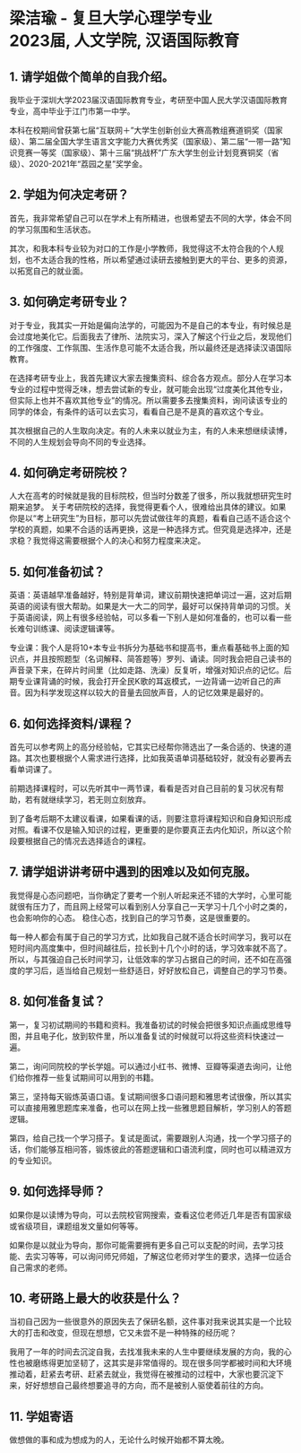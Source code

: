 # 梁洁瑜 - 复旦大学心理学专业<br>2023届, 人文学院, 汉语国际教育

## 1. 请学姐做个简单的自我介绍。

我毕业于深圳大学2023届汉语国际教育专业，考研至中国人民大学汉语国际教育专业，高中毕业于江门市第一中学。

本科在校期间曾获第七届“互联网＋”大学生创新创业大赛高教组赛道铜奖（国家级）、第二届全国大学生语言文字能力大赛优秀奖（国家级）、第二届“一带一路”知识竞赛一等奖（国家级）、第十三届“挑战杯”广东大学生创业计划竞赛铜奖（省级）、2020-2021年“荔园之星”奖学金。

## 2. 学姐为何决定考研？

首先，我非常希望自己可以在学术上有所精进，也很希望去不同的大学，体会不同的学习氛围和生活状态。

其次，和我本科专业较为对口的工作是小学教师，我觉得这不太符合我的个人规划，也不太适合我的性格，所以希望通过读研去接触到更大的平台、更多的资源，以拓宽自己的就业面。

## 3. 如何确定考研专业？

对于专业，我其实一开始是偏向法学的，可能因为不是自己的本专业，有时候总是会过度地美化它。后面我去了律所、法院实习，深入了解这个行业之后，发现他们的工作强度、工作氛围、生活作息可能不太适合我，所以最终还是选择读汉语国际教育。

在选择考研专业上，我首先建议大家去搜集资料、综合各方观点。部分人在学习本专业的过程中觉得乏味，想去尝试新的专业，就可能会出现“过度美化其他专业，但实际上也并不喜欢其他专业”的情况。所以需要多去搜集资料，询问读该专业的同学的体会，有条件的话可以去实习，看看自己是不是真的喜欢这个专业。

其次根据自己的人生取向决定。有的人未来以就业为主，有的人未来想继续读博，不同的人生规划会导向不同的专业选择。

## 4. 如何确定考研院校？

人大在高考的时候就是我的目标院校，但当时分数差了很多，所以我就想研究生时期来追梦。
关于考研院校的选择，我觉得更看个人，很难给出具体的建议。如果你是以“考上研究生”为目标，那可以先尝试做往年的真题，看看自己适不适合这个学校的真题，如果不合适的话再更换，这是一种选择方式。但究竟是选择冲，还是求稳？我觉得这需要根据个人的决心和努力程度来决定。

## 5. 如何准备初试？

英语：英语越早准备越好，特别是背单词，建议前期快速把单词过一遍，这对后期英语的阅读有很大帮助。如果是大一大二的同学，最好可以保持背单词的习惯。关于英语阅读，网上有很多经验帖，可以多看一下别人是如何准备的，也可以看一些长难句训练课、阅读逻辑课等。

专业课：我个人是将10+本专业书拆分为基础书和提高书，重点看基础书上面的知识点，并且按照题型（名词解释、简答题等）罗列、诵读。同时我会把自己读书的声音录下来，在碎片时间里（比如走路、洗澡）反复听，增强对知识点的记忆。后期专业课背诵的时候，我会打开全民K歌的耳返模式，一边背诵一边听自己的声音。因为科学发现这样以较大的音量去回放声音，人的记忆效果是最好的。

## 6. 如何选择资料/课程？

首先可以参考网上的高分经验帖，它其实已经帮你筛选出了一条合适的、快速的道路。其次也要根据个人需求进行选择，比如我英语单词基础较好，就没有必要再去看单词课了。

前期选择课程时，可以先听其中一两节课，看看是否对自己目前的复习状况有帮助，若有就继续学习，若无则立刻放弃。

到了备考后期不太建议看课，如果看课的话，则要注意将课程知识和自身知识形成对照。看课不仅是输入知识的过程，更重要的是你要真正去内化知识，所以这个阶段要根据自己的情况去选择适合的课程。

## 7. 请学姐讲讲考研中遇到的困难以及如何克服。

我觉得是心态问题吧，当你确定了要考一个别人听起来还不错的大学时，心里可能就很有压力了，而且网上经常可以看到别人分享自己一天学习十几个小时之类的，也会影响你的心态。
稳住心态，找到自己的学习节奏，这是很重要的。

每一种人都会有属于自己的学习方式，比如我自己就不适合长时间学习，我可以在短时间内高度集中，但时间越往后，拉长到十几个小时的话，学习效率就不高了。所以，与其强迫自己长时间学习，让低效率的学习占据自己的时间，还不如在高强度的学习后，适当给自己规划一些舒适日，好好放松自己，调整自己的学习节奏。

## 8. 如何准备复试？

第一，复习初试期间的书籍和资料。我准备初试的时候会把很多知识点画成思维导图，并且电子化，放到软件里，所以准备复试的时候就可以将这些资料快速过一遍。

第二，询问同院校的学长学姐。可以通过小红书、微博、豆瓣等渠道去询问，让他们给你推荐一些复试期间可以用到的书籍。

第三，坚持每天锻炼英语口语。复试期间很多口语问题和雅思考试很像，所以其实可以直接用雅思题库来准备，也可以在网上找一些雅思题目解析，学习别人的答题逻辑。

第四，给自己找一个学习搭子。复试是面试，需要跟别人沟通，找一个学习搭子的话，你们能够互相问答，锻炼彼此的答题逻辑和口语流利度，同时也可以精进双方的专业知识。

## 9. 如何选择导师？

如果你是以读博为导向，可以去院校官网搜索，查看这位老师近几年是否有国家级或省级项目，课题组发文量如何等等。

如果你是以就业为导向，那你可能需要拥有更多自己可以支配的时间，去学习技能、去实习等等，可以询问师兄师姐，了解这位老师对学生的要求，选择一位适合自己需求的老师。

## 10. 考研路上最大的收获是什么？

当初自己因为一些很意外的原因失去了保研名额，这件事对我来说其实是一个比较大的打击和改变，但现在想想，它又未尝不是一种特殊的经历呢？

我用了一年的时间去沉淀自我，去找准我未来的人生中要继续发展的方向，我的心性也被磨练得更加坚韧了，这其实是非常值得的。现在很多同学都被时间和大环境推动着，赶紧去考研、赶紧去就业，我觉得在被推动的过程中，大家也要沉淀下来，好好想想自己最终想要追寻的方向，而不是被别人驱使着前往的方向。

## 11. 学姐寄语

做想做的事和成为想成为的人，无论什么时候开始都不算太晚。
